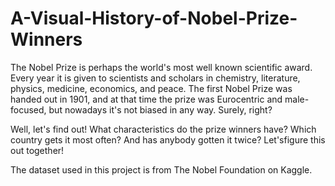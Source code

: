 # A-Visual-History-of-Nobel-Prize-Winners

The Nobel Prize is perhaps the world's most well known scientific award. Every year it is given to scientists and scholars in chemistry, literature, physics, medicine, economics, and peace. The first Nobel Prize was handed out in 1901, and at that time the prize was Eurocentric and male-focused, but nowadays it's not biased in any way. Surely, right?

Well, let's find out! What characteristics do the prize winners have? Which country gets it most often? And has anybody gotten it twice? Let'sfigure this out together!

The dataset used in this project is from The Nobel Foundation on Kaggle.
